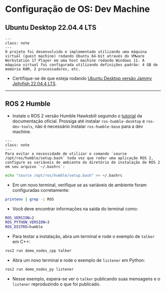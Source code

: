 # Configuração de OS: Dev Machine

## Ubuntu Desktop 22.04.4 LTS

```{admonition} Nota
---
class: note
---
O projeto foi desenvolvido e implementado utilizando uma máquina virtual (guest machine) rodando Ubuntu 64-bit através do VMware Workstation 17 Player em uma host machine rodando Windows 11. A máquina virtual foi configurada utilizando definições padrão: 4 GB de memória RAM, 2 processadores, etc.
```

- Certifique-se de que esteja rodando [Ubuntu Desktop versão Jammy Jellyfish 22.04.4 LTS](https://releases.ubuntu.com/jammy/).

---

## ROS 2 Humble

- Instale o ROS 2 versão Humble Hawksbill seguindo o [tutorial](https://docs.ros.org/en/humble/Installation/Ubuntu-Install-Debians.html) da documentação oficial. Prossiga até instalar `ros-humble-desktop` e `ros-dev-tools`, não é necessário instalar `ros-humble-base` para a dev machine.

```{admonition} Nota
---
class: note
---
Para evitar a necessidade de utilizar o comando `source /opt/ros/humble/setup.bash` toda vez que rodar uma aplicação ROS 2, configure as variáveis de ambiente do diretório de instalação de ROS 2 em seu arquivo `~/.bashrc`:
```

```bash
echo "source /opt/ros/humble/setup.bash" >> ~/.bashrc
```

- Em um novo terminal, verifique se as variáveis de ambiente foram configuradas corretamente:

```bash
printenv | grep -i ROS
```

- Você deve encontrar informações na saída do terminal como:

```bash
ROS_VERSION=2
ROS_PYTHON_VERSION=3
ROS_DISTRO=humble
```

- Para testar a instalação, abra um terminal e rode o exemplo de `talker` em C++:

```bash
ros2 run demo_nodes_cpp talker
```

- Abra um novo terminal e rode o exemplo de `listener` em Python:

```bash
ros2 run demo_nodes_py listener
```

- Nesse exemplo, espera-se ver o `talker` publicando suas mensagens e o `listener` reproduzindo o que foi publicado.
